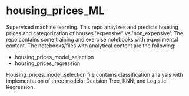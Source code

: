 # housing_prices_ML
Supervised machine learning. This repo anaylzes and predicts housing prices and categorization of houses 'expensive" vs 'non_expensive'.
The repo contains some training and exercise notebooks with experimental content.
The notebooks/files with analytical content are the following: 
- housing_prices_model_selection
- housing_prices_regression

Housing_prices_model_selection file contains classification analysis with implementation of three models: Decision Tree, KNN, and Logistic Regression.
